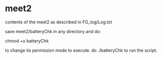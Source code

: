 # meet2
contents of the meet2 as described in FG_log/Log.txt

save meet2/batteryChk in any directory and do:

chmod +x batteryChk

to change its permission mode to execute.
do ./batteryChk to run the script.
